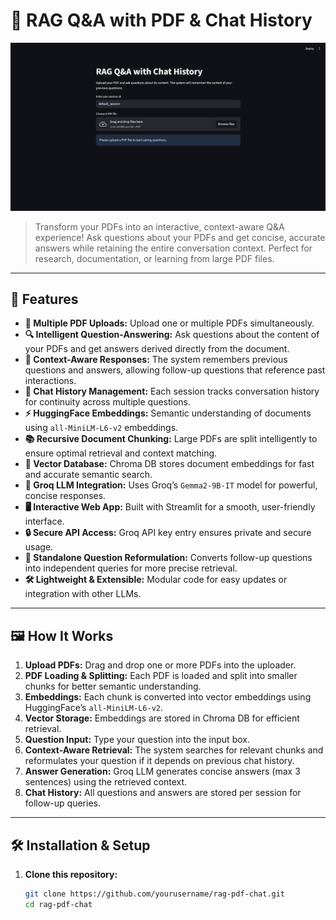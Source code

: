 # 📄 RAG Q&A with PDF & Chat History
![RAG Banner](image.png)

> Transform your PDFs into an interactive, context-aware Q&A experience! Ask questions about your PDFs and get concise, accurate answers while retaining the entire conversation context. Perfect for research, documentation, or learning from large PDF files.  

---

## 🚀 Features

- **📂 Multiple PDF Uploads:** Upload one or multiple PDFs simultaneously.
- **🔍 Intelligent Question-Answering:** Ask questions about the content of your PDFs and get answers derived directly from the document.
- **🧠 Context-Aware Responses:** The system remembers previous questions and answers, allowing follow-up questions that reference past interactions.
- **💬 Chat History Management:** Each session tracks conversation history for continuity across multiple questions.
- **⚡ HuggingFace Embeddings:** Semantic understanding of documents using `all-MiniLM-L6-v2` embeddings.
- **📚 Recursive Document Chunking:** Large PDFs are split intelligently to ensure optimal retrieval and context matching.
- **💾 Vector Database:** Chroma DB stores document embeddings for fast and accurate semantic search.
- **🔑 Groq LLM Integration:** Uses Groq’s `Gemma2-9B-IT` model for powerful, concise responses.
- **🖥️ Interactive Web App:** Built with Streamlit for a smooth, user-friendly interface.
- **🔒 Secure API Access:** Groq API key entry ensures private and secure usage.
- **📝 Standalone Question Reformulation:** Converts follow-up questions into independent queries for more precise retrieval.
- **🛠️ Lightweight & Extensible:** Modular code for easy updates or integration with other LLMs.

---

## 🖼️ How It Works

1. **Upload PDFs:** Drag and drop one or more PDFs into the uploader.  
2. **PDF Loading & Splitting:** Each PDF is loaded and split into smaller chunks for better semantic understanding.  
3. **Embeddings:** Each chunk is converted into vector embeddings using HuggingFace’s `all-MiniLM-L6-v2`.  
4. **Vector Storage:** Embeddings are stored in Chroma DB for efficient retrieval.  
5. **Question Input:** Type your question into the input box.  
6. **Context-Aware Retrieval:** The system searches for relevant chunks and reformulates your question if it depends on previous chat history.  
7. **Answer Generation:** Groq LLM generates concise answers (max 3 sentences) using the retrieved context.  
8. **Chat History:** All questions and answers are stored per session for follow-up queries.

---

## 🛠️ Installation & Setup

1. **Clone this repository:**
   ```bash
   git clone https://github.com/yourusername/rag-pdf-chat.git
   cd rag-pdf-chat
